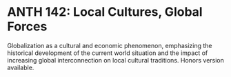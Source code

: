 # ANTH 142: Local Cultures, Global Forces

Globalization as a cultural and economic phenomenon, emphasizing the historical development of the current world situation and the impact of increasing global interconnection on local cultural traditions. Honors version available.